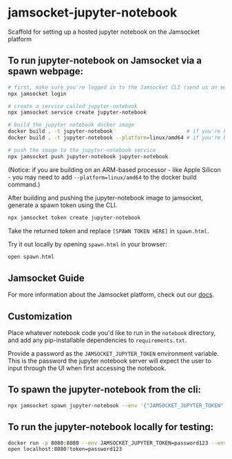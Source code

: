 # jamsocket-jupyter-notebook
Scaffold for setting up a hosted jupyter notebook on the Jamsocket platform

## To run jupyter-notebook on Jamsocket via a spawn webpage:

```bash
# first, make sure you're logged in to the Jamsocket CLI (send us an email if you need credentials!)
npx jamsocket login

# create a service called jupyter-notebook
npx jamsocket service create jupyter-notebook

# build the jupyter notebook docker image
docker build . -t jupyter-notebook                        # if you're building on an Intel/AMD machine
docker build . -t jupyter-notebook --platform=linux/amd64 # if you're building on Apple Silicon or ARM-based machine

# push the image to the jupyter-notebook service
npx jamsocket push jupyter-notebook jupyter-notebook
```

(Notice: if you are building on an ARM-based processor - like Apple Silicon - you may need to add `--platform=linux/amd64` to the docker build command.)

After building and pushing the jupyter-notebook image to jamsocket, generate a spawn token using the CLI.

```bash
npx jamsocket token create jupyter-notebook
```

Take the returned token and replace `[SPAWN TOKEN HERE]` in `spawn.html`.

Try it out locally by opening `spawn.html` in your browser:

```bash
open spawn.html
```

## Jamsocket Guide

For more information about the Jamsocket platform, check out our [docs]([https://drifting.notion.site/Jamsocket-early-user-guide-5148f81e34744e77bc6b8b305eb3ea75](https://docs.jamsocket.com/)).

## Customization

Place whatever notebook code you'd like to run in the `notebook` directory, and add any pip-installable dependencies to `requirements.txt`.

Provide a password as the `JAMSOCKET_JUPYTER_TOKEN` environment variable. This is the password the jupyter notebook server will expect the user to input through the UI when first accessing the notebook.

## To spawn the jupyter-notebook from the cli:

```bash
npx jamsocket spawn jupyter-notebook --env '{"JAMSOCKET_JUPYTER_TOKEN":"[SET JUPYTER PASSWORD HERE]"}'
```

## To run the jupyter-notebook locally for testing:

```bash
docker run -p 8080:8080 --env JAMSOCKET_JUPYTER_TOKEN=password123 --env PORT=8080 -it jupyter-notebook
open localhost:8080?token=password123
```
